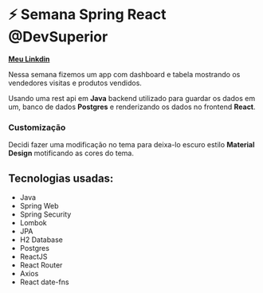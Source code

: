 # ⚡ Semana Spring React @DevSuperior

**[Meu Linkdin](linkedin.com/in/george-henrique-c-c-campos-1abb6b201)**

Nessa semana fizemos um app com dashboard e tabela mostrando os vendedores visitas e produtos vendidos.

Usando uma rest api em **Java** backend utilizado para guardar os dados em um, banco de dados **Postgres** e renderizando os dados no frontend **React**.

### Customização 

Decidi fazer uma modificação no tema para deixa-lo escuro estilo **Material Design** motificando as cores do tema.

## Tecnologias usadas:

- Java
- Spring Web
- Spring Security
- Lombok
- JPA
- H2 Database
- Postgres
- ReactJS
- React Router
- Axios
- React date-fns